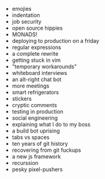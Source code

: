 
* emojies
* indentation
* job security
* open source hippies
* MONADS!
* deploying to production on a friday
* regular expressions
* a complete rewrite
* getting stuck in vim
* "temporary workarounds"
* whiteboard interviews
* an alt-right chat bot
* more meetings
* smart refrigerators
* stickers
* cryptic comments
* testing in production
* social engineering
* explaining what I do to my boss
* a build bot uprising
* tabs vs spaces
* ten years of git history
* recovering from git fuckups
* a new js framework
* recurssion
* pesky pixel-pushers
